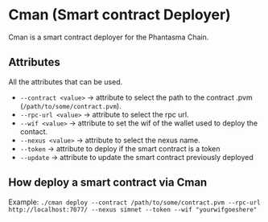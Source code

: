 # Cman (Smart contract Deployer)
Cman is a smart contract deployer for the Phantasma Chain.

## Attributes
All the attributes that can be used.
* `--contract <value>` -> attribute to select the path to the contract .pvm (`/path/to/some/contract.pvm`).
* `--rpc-url <value>` -> attribute to select the rpc url.
* `--wif <value>` -> attribute to set the wif of the wallet used to deploy the contact.
* `--nexus <value>` -> attribute to select the nexus name.
* `--token` -> attribute to deploy if the smart contract is a token
* `--update` -> attribute to update the smart contract previously deployed

## How deploy a smart contract via Cman

Example:
`./cman deploy --contract /path/to/some/contract.pvm --rpc-url http://localhost:7077/ --nexus simnet --token --wif "yourwifgoeshere"`
